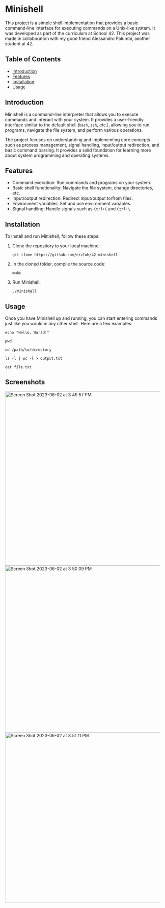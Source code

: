 # Minishell

This project is a simple shell implementation that provides a basic command-line interface for executing commands on a Unix-like system. It was developed as part of the curriculum at School 42. This project was made in collaboration with my good friend Alessandro Palumbi, another student at 42.

## Table of Contents

- [Introduction](#introduction)
- [Features](#features)
- [Installation](#installation)
- [Usage](#usage)

## Introduction

Minishell is a command-line interpreter that allows you to execute commands and interact with your system. It provides a user-friendly interface similar to the default shell (`bash`, `zsh`, etc.), allowing you to run programs, navigate the file system, and perform various operations.

The project focuses on understanding and implementing core concepts such as process management, signal handling, input/output redirection, and basic command parsing. It provides a solid foundation for learning more about system programming and operating systems.

## Features

- Command execution: Run commands and programs on your system.
- Basic shell functionality: Navigate the file system, change directories, etc.
- Input/output redirection: Redirect input/output to/from files.
- Environment variables: Set and use environment variables.
- Signal handling: Handle signals such as `Ctrl+C` and `Ctrl+\`.

## Installation

To install and run Minishell, follow these steps:

1. Clone the repository to your local machine:

   ```shell
   git clone https://github.com/erzloh/42-minishell
	```
2. In the cloned folder, compile the source code:

	```shell
	make
	```

3. Run Minishell:

	```shell
	./minishell
	```

## Usage

Once you have Minishell up and running, you can start entering commands just like you would in any other shell. Here are a few examples:

```shell
echo "Hello, World!"
```
```shell
pwd
```
```shell
cd /path/to/directory
```
```shell
ls -l | wc -l > output.txt
```
```shell
cat file.txt
```

## Screenshots

<img width="564" alt="Screen Shot 2023-06-02 at 3 49 57 PM" src="https://github.com/erzloh/42-minishell/assets/48589114/a2fcaa9d-587f-4851-98cb-107cdec05d74">

<img width="541" alt="Screen Shot 2023-06-02 at 3 50 09 PM" src="https://github.com/erzloh/42-minishell/assets/48589114/d26ef1dd-17bb-4475-a41d-1578a57b1ad6">

<img width="553" alt="Screen Shot 2023-06-02 at 3 51 11 PM" src="https://github.com/erzloh/42-minishell/assets/48589114/7ac8bf0c-f3c2-4882-a8f2-091cc8af2cf9">
